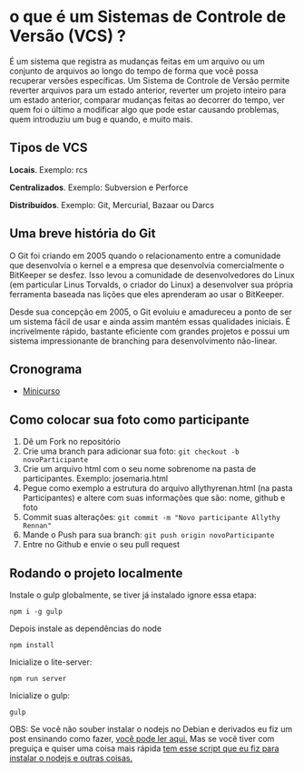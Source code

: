 # o que é um Sistemas de Controle de Versão (VCS) ?

É um sistema que registra as mudanças feitas em um arquivo ou um conjunto de arquivos ao longo do tempo de forma que você possa recuperar versões específicas. Um Sistema de Controle de Versão permite reverter arquivos para um estado anterior, reverter um projeto inteiro para um estado anterior, comparar mudanças feitas ao decorrer do tempo, ver quem foi o último a modificar algo que pode estar causando problemas, quem introduziu um bug e quando, e muito mais.

## Tipos de VCS

__Locais__. Exemplo: rcs

__Centralizados__. Exemplo: Subversion e Perforce

__Distribuídos__. Exemplo:  Git, Mercurial, Bazaar ou Darcs

## Uma breve história do Git
O Git foi criando em 2005 quando o relacionamento entre a comunidade que desenvolvia o kernel e a empresa que desenvolvia comercialmente o BitKeeper se desfez.  Isso levou a comunidade de desenvolvedores do Linux (em particular Linus Torvalds, o criador do Linux) a desenvolver sua própria ferramenta baseada nas lições que eles aprenderam ao usar o BitKeeper.

Desde sua concepção em 2005, o Git evoluiu e amadureceu a ponto de ser um sistema fácil de usar e ainda assim mantém essas qualidades iniciais. É incrivelmente rápido, bastante eficiente com grandes projetos e possui um sistema impressionante de branching para desenvolvimento não-linear.

## Cronograma

* [Minicurso](docs/Minicurso.md)

## Como colocar sua foto como participante

1. Dê um Fork no repositório
2. Crie uma branch para adicionar sua foto: `git checkout -b novoParticipante`
3. Crie um arquivo html com o seu nome sobrenome na pasta de participantes. Exemplo: josemaria.html
4. Pegue como exemplo a estrutura do arquivo allythyrenan.html (na pasta Participantes) e altere com suas informações que são: nome, github e foto
5. Commit suas alterações: `git commit -m "Novo participante Allythy Rennan"`
6. Mande o Push para sua branch: `git push origin novoParticipante`
7. Entre no Github e envie o seu pull request

## Rodando o projeto localmente

Instale o gulp globalmente, se tiver já instalado ignore essa etapa:

```
npm i -g gulp
```
Depois instale as dependências do node

```
npm install
```

Inicialize o lite-server:
```
npm run server
```

Inicialize o gulp:
```
gulp
```

OBS: Se você não souber instalar o nodejs no Debian e derivados eu fiz um post ensinando como fazer, [você pode ler aqui.](https://allythy.github.io/Como-instalar-o-NodeJS-no-Debian) Mas se você tiver com preguiça e quiser uma coisa mais rápida  [tem esse script que eu fiz para instalar o nodejs e outras coisas.](https://github.com/allythy/Pos-instalacao-Debian)
